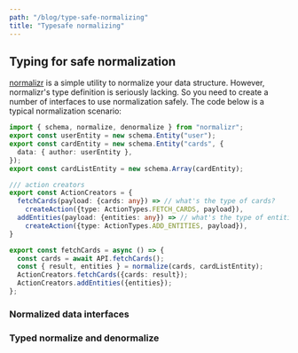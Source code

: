 ```yaml
---
path: "/blog/type-safe-normalizing"
title: "Typesafe normalizing"
---
```


## Typing for safe normalization

[normalizr](https://github.com/paularmstrong/normalizr) is a simple utility to normalize your data structure. However, normalizr's type definition is seriously lacking. So you need to create a number of interfaces to use normalization safely. The code below is a typical normalization scenario:

```typescript
import { schema, normalize, denormalize } from "normalizr";
export const userEntity = new schema.Entity("user");
export const cardEntity = new schema.Entity("cards", {
  data: { author: userEntity },
});
export const cardListEntity = new schema.Array(cardEntity);

/// action creators
export const ActionCreators = {
  fetchCards(payload: {cards: any}) => // what's the type of cards?
    createAction({type: ActionTypes.FETCH_CARDS, payload}),
  addEntities(payload: {entities: any}) => // what's the type of entities?
    createAction({type: ActionTypes.ADD_ENTITIES, payload}),
}

export const fetchCards = async () => {
  const cards = await API.fetchCards();
  const { result, entities } = normalize(cards, cardListEntity);
  ActionCreators.fetchCards({cards: result});
  ActionCreators.addEntities({entities});
};
```

### Normalized data interfaces

### Typed normalize and denormalize

```typescript
```
